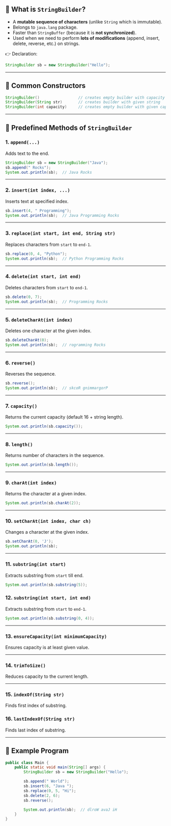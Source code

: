 
## 🔹 What is `StringBuilder`?

* A **mutable sequence of characters** (unlike `String` which is immutable).
* Belongs to `java.lang` package.
* Faster than `StringBuffer` (because it is **not synchronized**).
* Used when we need to perform **lots of modifications** (append, insert, delete, reverse, etc.) on strings.

👉 Declaration:

```java
StringBuilder sb = new StringBuilder("Hello");
```

---

## 🔹 Common Constructors

```java
StringBuilder()                 // creates empty builder with capacity 16
StringBuilder(String str)       // creates builder with given string
StringBuilder(int capacity)     // creates empty builder with given capacity
```

---

## 🔹 Predefined Methods of `StringBuilder`

### 1. `append(...)`

Adds text to the end.

```java
StringBuilder sb = new StringBuilder("Java");
sb.append(" Rocks");
System.out.println(sb);  // Java Rocks
```

---

### 2. `insert(int index, ...)`

Inserts text at specified index.

```java
sb.insert(4, " Programming");
System.out.println(sb);  // Java Programming Rocks
```

---

### 3. `replace(int start, int end, String str)`

Replaces characters from `start` to `end-1`.

```java
sb.replace(0, 4, "Python");
System.out.println(sb);  // Python Programming Rocks
```

---

### 4. `delete(int start, int end)`

Deletes characters from `start` to `end-1`.

```java
sb.delete(0, 7);
System.out.println(sb);  // Programming Rocks
```

---

### 5. `deleteCharAt(int index)`

Deletes one character at the given index.

```java
sb.deleteCharAt(0);
System.out.println(sb);  // rogramming Rocks
```

---

### 6. `reverse()`

Reverses the sequence.

```java
sb.reverse();
System.out.println(sb);  // skcoR gnimmargorP
```

---

### 7. `capacity()`

Returns the current capacity (default 16 + string length).

```java
System.out.println(sb.capacity());
```

---

### 8. `length()`

Returns number of characters in the sequence.

```java
System.out.println(sb.length());
```

---

### 9. `charAt(int index)`

Returns the character at a given index.

```java
System.out.println(sb.charAt(2));
```

---

### 10. `setCharAt(int index, char ch)`

Changes a character at the given index.

```java
sb.setCharAt(0, 'J');
System.out.println(sb);
```

---

### 11. `substring(int start)`

Extracts substring from `start` till end.

```java
System.out.println(sb.substring(5));
```

### 12. `substring(int start, int end)`

Extracts substring from `start` to `end-1`.

```java
System.out.println(sb.substring(0, 4));
```

---

### 13. `ensureCapacity(int minimumCapacity)`

Ensures capacity is at least given value.

---

### 14. `trimToSize()`

Reduces capacity to the current length.

---

### 15. `indexOf(String str)`

Finds first index of substring.

### 16. `lastIndexOf(String str)`

Finds last index of substring.

---

## 🔹 Example Program

```java
public class Main {
    public static void main(String[] args) {
        StringBuilder sb = new StringBuilder("Hello");

        sb.append(" World");
        sb.insert(6, "Java ");
        sb.replace(0, 5, "Hi");
        sb.delete(2, 6);
        sb.reverse();

        System.out.println(sb);  // dlroW avaJ iH
    }
}
```
